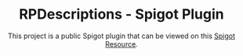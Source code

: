 <h1 align="center">RPDescriptions - Spigot Plugin</h1>
<p align="center">This project is a public Spigot plugin that can be viewed on this <a href="https://www.spigotmc.org/resources/rpdescriptions-requested-plugin.88144/">Spigot Resource</a>.</p>
